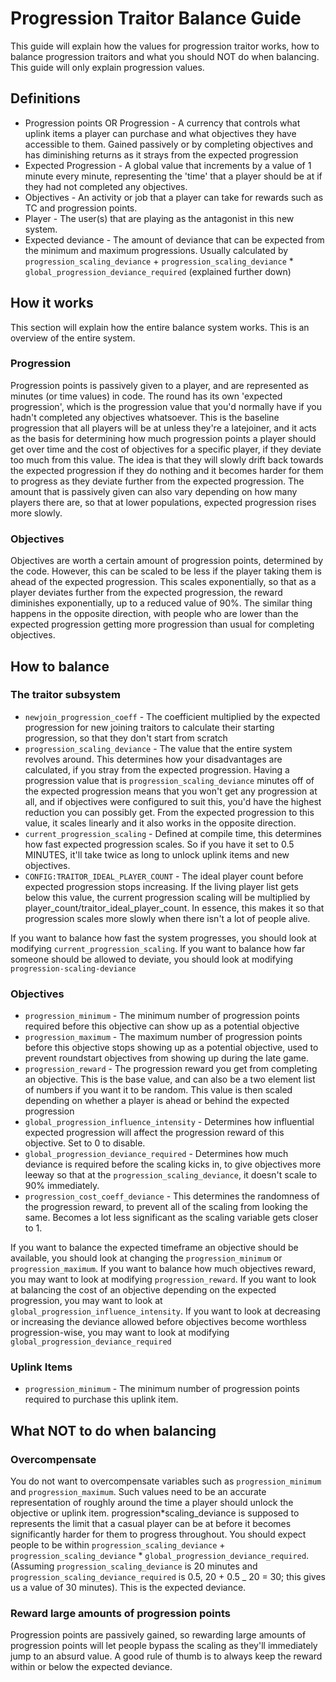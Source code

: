 # Progression Traitor Balance Guide

This guide will explain how the values for progression traitor works, how to balance progression traitors and what you should NOT do when balancing.
This guide will only explain progression values.

## Definitions

- Progression points OR Progression - A currency that controls what uplink items a player can purchase and what objectives they have accessible to them. Gained passively or by completing objectives and has diminishing returns as it strays from the expected progression
- Expected Progression - A global value that increments by a value of 1 minute every minute, representing the 'time' that a player should be at if they had not completed any objectives.
- Objectives - An activity or job that a player can take for rewards such as TC and progression points.
- Player - The user(s) that are playing as the antagonist in this new system.
- Expected deviance - The amount of deviance that can be expected from the minimum and maximum progressions. Usually calculated by `progression_scaling_deviance` + `progression_scaling_deviance` \* `global_progression_deviance_required` (explained further down)

## How it works

This section will explain how the entire balance system works. This is an overview of the entire system.

### Progression

Progression points is passively given to a player, and are represented as minutes (or time values) in code. The round has its own 'expected progression', which is the progression value that you'd normally have if you hadn't completed any objectives whatsoever. This is the baseline progression that all players will be at unless they're a latejoiner, and it acts as the basis for determining how much progression points a player should get over time and the cost of objectives for a specific player, if they deviate too much from this value. The idea is that they will slowly drift back towards the expected progression if they do nothing and it becomes harder for them to progress as they deviate further from the expected progression. The amount that is passively given can also vary depending on how many players there are, so that at lower populations, expected progression rises more slowly.

### Objectives

Objectives are worth a certain amount of progression points, determined by the code. However, this can be scaled to be less if the player taking them is ahead of the expected progression. This scales exponentially, so that as a player deviates further from the expected progression, the reward diminishes exponentially, up to a reduced value of 90%. The similar thing happens in the opposite direction, with people who are lower than the expected progression getting more progression than usual for completing objectives.

## How to balance

### The traitor subsystem

- `newjoin_progression_coeff` - The coefficient multiplied by the expected progression for new joining traitors to calculate their starting progression, so that they don't start from scratch
- `progression_scaling_deviance` - The value that the entire system revolves around. This determines how your disadvantages are calculated, if you stray from the expected progression. Having a progression value that is `progression_scaling_deviance` minutes off of the expected progression means that you won't get any progression at all, and if objectives were configured to suit this, you'd have the highest reduction you can possibly get. From the expected progression to this value, it scales linearly and it also works in the opposite direction.
- `current_progression_scaling` - Defined at compile time, this determines how fast expected progression scales. So if you have it set to 0.5 MINUTES, it'll take twice as long to unlock uplink items and new objectives.
- `CONFIG:TRAITOR_IDEAL_PLAYER_COUNT` - The ideal player count before expected progression stops increasing. If the living player list gets below this value, the current progression scaling will be multiplied by player_count/traitor_ideal_player_count. In essence, this makes it so that progression scales more slowly when there isn't a lot of people alive.

If you want to balance how fast the system progresses, you should look at modifying `current_progression_scaling`. If you want to balance how far someone should be allowed to deviate, you should look at modifying `progression-scaling-deviance`

### Objectives

- `progression_minimum` - The minimum number of progression points required before this objective can show up as a potential objective
- `progression_maximum` - The maximum number of progression points before this objective stops showing up as a potential objective, used to prevent roundstart objectives from showing up during the late game.
- `progression_reward` - The progression reward you get from completing an objective. This is the base value, and can also be a two element list of numbers if you want it to be random. This value is then scaled depending on whether a player is ahead or behind the expected progression
- `global_progression_influence_intensity` - Determines how influential expected progression will affect the progression reward of this objective. Set to 0 to disable.
- `global_progression_deviance_required` - Determines how much deviance is required before the scaling kicks in, to give objectives more leeway so that at the `progression_scaling_deviance`, it doesn't scale to 90% immediately.
- `progression_cost_coeff_deviance` - This determines the randomness of the progression reward, to prevent all of the scaling from looking the same. Becomes a lot less significant as the scaling variable gets closer to 1.

If you want to balance the expected timeframe an objective should be available, you should look at changing the `progression_minimum` or `progression_maximum`. If you want to balance how much objectives reward, you may want to look at modifying `progression_reward`. If you want to look at balancing the cost of an objective depending on the expected progression, you may want to look at `global_progression_influence_intensity`. If you want to look at decreasing or increasing the deviance allowed before objectives become worthless progression-wise, you may want to look at modifying `global_progression_deviance_required`

### Uplink Items

- `progression_minimum` - The minimum number of progression points required to purchase this uplink item.

## What NOT to do when balancing

### Overcompensate

You do not want to overcompensate variables such as `progression_minimum` and `progression_maximum`. Such values need to be an accurate representation of roughly around the time a player should unlock the objective or uplink item. progression*scaling_deviance is supposed to represents the limit that a casual player can be at before it becomes significantly harder for them to progress throughout. You should expect people to be within `progression_scaling_deviance` + `progression_scaling_deviance` * `global_progression_deviance_required`. (Assuming `progression_scaling_deviance` is 20 minutes and `progression_scaling_deviance_required` is 0.5, 20 + 0.5 \_ 20 = 30; this gives us a value of 30 minutes). This is the expected deviance.

### Reward large amounts of progression points

Progression points are passively gained, so rewarding large amounts of progression points will let people bypass the scaling as they'll immediately jump to an absurd value. A good rule of thumb is to always keep the reward within or below the expected deviance.
